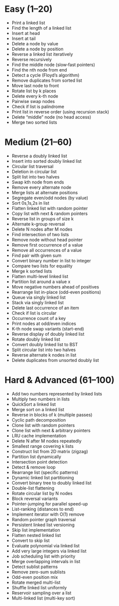 # Easy (1–20)
* Print a linked list
* Find the length of a linked list
* Insert at head
* Insert at tail
* Delete a node by value
* Delete a node by position
* Reverse a linked list iteratively
* Reverse recursively
* Find the middle node (slow‑fast pointers)
* Find the nth node from end
* Detect a cycle (Floyd’s algorithm)
* Remove duplicates from sorted list
* Move last node to front
* Rotate list by k places
* Delete every k-th node
* Pairwise swap nodes
* Check if list is palindrome
* Print list in reverse order (using recursion stack)
* Delete “middle” node (no head access)
* Merge two sorted lists

# Medium (21–60)
* Reverse a doubly linked list
* Insert into sorted doubly linked list
* Circular list traversal
* Deletion in circular list
* Split list into two halves
* Swap kth node from ends
* Remove every alternate node
* Merge lists at alternate positions
* Segregate even/odd nodes (by value)
* Sort 0s,1s,2s in list
* Flatten linked list with random pointer
* Copy list with next & random pointers
* Reverse list in groups of size k
* Alternate k-group reversal
* Delete N nodes after M nodes
* Find intersection of two lists
* Remove node without head pointer
* Remove first occurrence of a value
* Remove all occurrences of a value
* Find pair with given sum
* Convert binary number in list to integer
* Compare two lists for equality
* Merge k sorted lists
* Flatten multi-level linked list
* Partition list around a value x
* Move negative numbers ahead of positives
* Rearrange list in-place (odd-even positions)
* Queue via singly linked list
* Stack via singly linked list
* Delete last occurrence of an item
* Check if list is circular
* Occurrence count of a key
* Print nodes at odd/even indices
* K-th node swap variants (start-end)
* Reverse display of doubly linked list
* Rotate doubly linked list
* Convert doubly linked list to BST
* Split circular list into two halves
* Reverse alternate k nodes in list
* Delete duplicates from unsorted doubly list


# Hard & Advanced (61–100)
* Add two numbers represented by linked lists
* Multiply two numbers in lists
* QuickSort a linked list
* Merge sort on a linked list
* Reverse in blocks of k (multiple passes)
* Cyclic path decomposition
* Clone list with random pointers
* Clone list with next & arbitrary pointers
* LRU cache implementation
* Delete N after M nodes repeatedly
* Smallest range covering k lists
* Construct list from 2D matrix (zigzag)
* Partition list dynamically
* Intersection point detection
* Detect & remove loop
* Rearrange list (specific patterns)
* Dynamic linked list partitioning
* Convert binary tree to doubly linked list
* Double-list flattening
* Rotate circular list by N nodes
* Block reversal variants
* Pointer-jumping for parallel speed-up
* List-ranking (distances to end)
* Implement iterator with O(1) remove
* Random pointer graph traversal
* Persistent linked list versioning
* Skip list implementation
* Flatten nested linked list
* Convert to skip list
* Evaluate polynomial via linked list
* Add very large integers via linked list
* Job scheduling list with priority
* Merge overlapping intervals in list
* Detect sublist patterns
* Remove zero-sum sublists
* Odd-even position mix
* Rotate merged multi-list
* Shuffle linked list uniformly
* Reservoir sampling over a list
* Multi-linked list (multi-key sort)